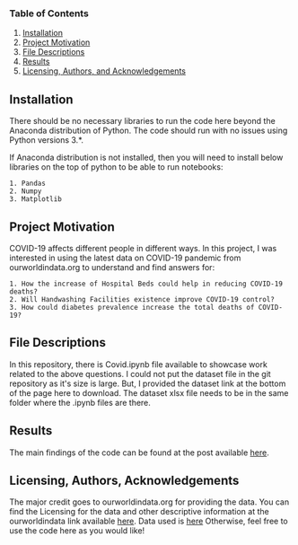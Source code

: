 
### Table of Contents

1. [Installation](#installation)
2. [Project Motivation](#motivation)
3. [File Descriptions](#files)
4. [Results](#results)
5. [Licensing, Authors, and Acknowledgements](#licensing)

## Installation <a name="installation"></a>

There should be no necessary libraries to run the code here beyond the Anaconda distribution of Python. The code should run with no issues using Python versions 3.*.

If Anaconda distribution is not installed, then you will need to install below libraries on the top of python to be able to run notebooks:

    1. Pandas
    2. Numpy
    3. Matplotlib


## Project Motivation<a name="motivation"></a>

COVID-19 affects different people in different ways. In this project, I was interested in using the latest data on COVID-19 pandemic from ourworldindata.org to understand and find answers for:

    1. How the increase of Hospital Beds could help in reducing COVID-19 deaths?
    2. Will Handwashing Facilities existence improve COVID-19 control?
    3. How could diabetes prevalence increase the total deaths of COVID-19?

## File Descriptions <a name="files"></a>

In this repository, there is Covid.ipynb file available to showcase work related to the above questions. I could not put the dataset file in the git repository as it's size is large. But, I provided the dataset link at the bottom of the page here to download. The dataset xlsx file needs to be in the same folder where the .ipynb files are there.

## Results<a name="results"></a>

The main findings of the code can be found at the post available [here](https://medium.com/@josh_2774/how-do-you-become-a-developer-5ef1c1c68711).

## Licensing, Authors, Acknowledgements<a name="licensing"></a>

The major credit goes to ourworldindata.org for providing the data.  You can find the Licensing for the data and other descriptive information at the ourworldindata link available [here](https://ourworldindata.org/coronavirus-data). Data used is [here](https://covid.ourworldindata.org/data/owid-covid-data.xlsx) Otherwise, feel free to use the code here as you would like! 

